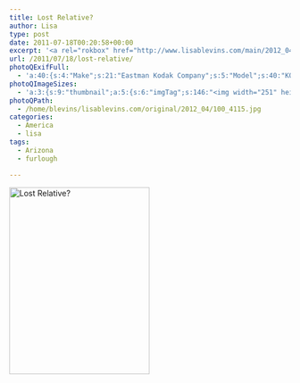 ```yaml
---
title: Lost Relative?
author: Lisa
type: post
date: 2011-07-18T00:20:58+00:00
excerpt: '<a rel="rokbox" href="http://www.lisablevins.com/main/2012_04/100_4115.jpg" title="Lost Relative?"><img width="251" height="335" alt="Lost Relative?" src="http://www.lisablevins.com/thumbnail/2012_04/100_4115.jpg" class="photoQexcerpt photoQLinkImg" /></a>'
url: /2011/07/18/lost-relative/
photoQExifFull:
  - 'a:40:{s:4:"Make";s:21:"Eastman Kodak Company";s:5:"Model";s:40:"KODAK EASYSHARE C813 ZOOM DIGITAL CAMERA";s:11:"Orientation";s:17:"1: Normal (0 deg)";s:11:"xResolution";s:3:"480";s:11:"yResolution";s:3:"480";s:14:"ResolutionUnit";s:4:"Inch";s:8:"Software";s:15:"QuickTime 7.6.6";s:8:"DateTime";s:19:"2011:07:18 21:16:22";s:12:"HostComputer";s:15:"Mac OS X 10.6.8";s:12:"ExposureTime";s:17:"13541/1000000 sec";s:7:"FNumber";s:5:"f/2.7";s:15:"ExposureProgram";s:7:"Program";s:15:"ISOSpeedRatings";s:3:"200";s:11:"ExifVersion";s:11:"version 2.2";s:16:"DateTimeOriginal";s:19:"2011:07:18 01:20:58";s:17:"DateTimedigitized";s:19:"2011:07:18 01:20:58";s:17:"ShutterSpeedValue";s:8:"1/73 sec";s:13:"ApertureValue";s:5:"f/2.7";s:17:"ExposureBiasValue";s:4:"0 EV";s:16:"MaxApertureValue";s:5:"f/2.7";s:12:"MeteringMode";s:13:"Multi-Segment";s:11:"LightSource";s:15:"Unknown or Auto";s:5:"Flash";s:16:"Flash, Auto-Mode";s:11:"FocalLength";s:4:"6 mm";s:15:"FlashPixVersion";s:9:"version 1";s:10:"ColorSpace";s:4:"sRGB";s:14:"ExifImageWidth";s:11:"3296 pixels";s:15:"ExifImageHeight";s:11:"2472 pixels";s:13:"ExposureIndex";s:3:"200";s:13:"SensingMethod";s:35:"Unknown: One Chip Color Area Sensor";s:10:"FileSource";s:20:"Digital Still Camera";s:9:"SceneType";s:21:"Directly Photographed";s:12:"ExposureMode";s:1:"0";s:12:"WhiteBalance";s:1:"0";s:16:"DigitalZoomRatio";s:1:"0";s:16:"SceneCaptureMode";s:1:"0";s:8:"Contrast";s:1:"0";s:10:"Saturation";s:1:"0";s:9:"Sharpness";s:1:"0";s:20:"FocalLength35mmEquiv";s:0:"";}'
photoQImageSizes:
  - 'a:3:{s:9:"thumbnail";a:5:{s:6:"imgTag";s:146:"<img width="251" height="335" alt="Lost Relative?" src="http://www.lisablevins.com/thumbnail/2012_04/100_4115.jpg" class="PhotoQImg" />";s:6:"imgUrl";s:68:"http://www.lisablevins.com/thumbnail/2012_04/100_4115.jpg";s:7:"imgPath";s:71:"/home/blevins/lisablevins.com/thumbnail/2012_04/100_4115.jpg";s:8:"imgWidth";s:3:"251";s:9:"imgHeight";s:3:"335";}s:4:"main";a:5:{s:6:"imgTag";s:141:"<img width="394" height="525" alt="Lost Relative?" src="http://www.lisablevins.com/main/2012_04/100_4115.jpg" class="PhotoQImg" />";s:6:"imgUrl";s:63:"http://www.lisablevins.com/main/2012_04/100_4115.jpg";s:7:"imgPath";s:66:"/home/blevins/lisablevins.com/main/2012_04/100_4115.jpg";s:8:"imgWidth";s:3:"394";s:9:"imgHeight";s:3:"525";}s:8:"original";a:5:{s:6:"imgTag";s:147:"<img width="2472" height="3296" alt="Lost Relative?" src="http://www.lisablevins.com/original/2012_04/100_4115.jpg" class="PhotoQImg" />";s:6:"imgUrl";s:67:"http://www.lisablevins.com/original/2012_04/100_4115.jpg";s:7:"imgPath";s:70:"/home/blevins/lisablevins.com/original/2012_04/100_4115.jpg";s:8:"imgWidth";s:4:"2472";s:9:"imgHeight";s:4:"3296";}}'
photoQPath:
  - /home/blevins/lisablevins.com/original/2012_04/100_4115.jpg
categories:
  - America
  - lisa
tags:
  - Arizona
  - furlough

---
```

<a rel="lightbox" href="http://www.lisablevins.com/main/2012_04/100_4115.jpg" title="Lost Relative?"><img width="251" height="335" alt="Lost Relative?" src="http://www.lisablevins.com/thumbnail/2012_04/100_4115.jpg" class="photoQcontent photoQLinkImg" /></a>

<div class="photoQDescr">
</div>